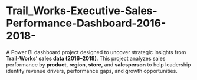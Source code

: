 # Trail_Works-Executive-Sales-Performance-Dashboard-2016-2018-
A Power BI dashboard project designed to uncover strategic insights from **Trail-Works’ sales data (2016–2018)**. This project analyzes sales performance by **product**, **region**, **store**, and **salesperson** to help leadership identify revenue drivers, performance gaps, and growth opportunities.
